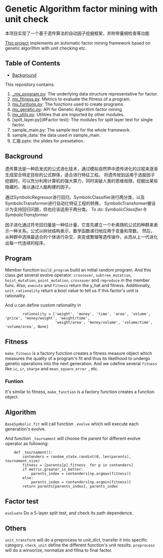 # Genetic Algorithm factor mining with unit check

本项目实现了一个基于遗传算法的自动因子挖掘框架，并附带量纲检查等功能

[This project](https://github.com/yiluuu1/Other_factor_mining) implements an automatic factor mining framework based on genetic algorithm with unit checking etc.

## Table of Contents

- [Background](#background)

This repository contains:

1. [_my_program.py](#Program): The underlying data structure representative for factor.
2. [my_fitness.py](#Fitness): Metrics to evaluate the fitness of a program.
3. [my_funtions.py](#Funtion): The functions used to create programs.
4. [my_genetic.py](#Algorithm): API for Genetic Algorithm factor mining
5. [my_utils.py](#Others): Utilities that are imported by other modules.
6. [split_layer.py](#Factor test): The modules for split layer test for single factor.
7. sample_main.py: The sample test for the whole framework.
8. sample_data: the data used in sample_main.
9. 汇报.pptx: the slides for presetation.

## Background

遗传算法是一种启发式的公式进化技术，通过模拟自然界中遗传进化的过程来逐渐生成契合特定目标的公式群体，适合进行特征工程。
将遗传规划运用于选股因子挖掘时，可以充分利用计算机的强大算力，同时突破人类的思维局限，挖掘出某些隐藏的、难以通过人脑构建的因子。

通过SymbolicRegressor进行回归，SymbolicClassifier进行两分类，以及SymbolicTransformer进行自动化特征工程的转换，
SymbolicTransformer被设计为支持回归问题，但也应该适用于两分类。 *To do: SymbolicClassifier与SymbolicTransformer*

因子进化通过符号回归量是一种估计量，它首先建立一个朴素随机公式的种群来表示一种关系。公式以树状结构表示，数学函数递归地应用于变量和常数。
然后，从种群中选择最适合的个体进行杂交、突变或繁殖等遗传操作，从而从上一代进化出每一代连续的程序。

## Program

Member function `build_program` build an initial random program.
And this class get several evolve operator: `crossover`, `subtree_mutation`, `hoist_mutation`, `point_mutation`,
`crossover` and `reproduce` in the member func. Also, `execute` and `fitness` return the y_hat and fitness.
Additionally, `unit_rationality` return a bool value to tell us if this factor's unit is rationality.

And u can define custom rationality in

```
        rationality = ['weight', 'money', 'time', 'area', 'volume', 'price', 'money/weight', 'weight/time',
                       'weight/area', 'money/volume', 'volume/time', 'volume/area', None]
```

## Fitness

`make_fitness` is a factory function creates a fitness measure object which
measures the quality of a program's fit and thus its likelihood to undergo genetic operations into the next generation.
And we cdefine several `fitness` like `ic`, `ir`, `sharpe` and `mean_square_error `, etc.

### Funtion

It's similar to fitness, `make_function` is a factory function creates a function object.

## Algorithm

`BaseSymbolic.fit` will call function `_evolve` which will execute each generation's evolve.

And function `_tournament` will choose the parent for different evolve operator as following:

```    
    def _tournament():
        contenders = random_state.randint(0, len(parents), tournament_size)
        fitness = [parents[p].fitness_ for p in contenders]
        if metric.greater_is_better:
            parents_index = contenders[np.argmax(fitness)]
        else:
            parents_index = contenders[np.argmin(fitness)]
        return parents[parents_index], parents_index
```

## Factor test

`evaluate` Do a 5-layer split test, and check its path dependence.

## Others

`unit_transform` will do a preprocess to unit_dict, transfer it into specific category.
`check_unit` define the different function's unit results.
`preprocess` will do a winsorize, normalize and fillna to final factor.
